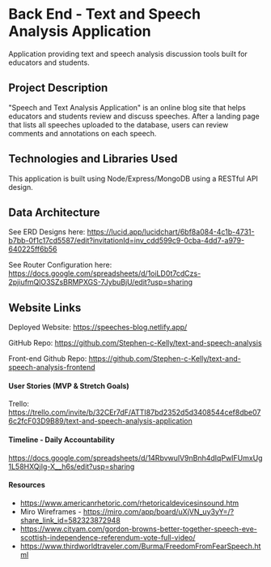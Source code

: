 # Back End - Text and Speech Analysis Application
Application providing text and speech analysis discussion tools built for educators and students.


## Project Description 

"Speech and Text Analysis Application" is an online blog site that helps educators and students review and discuss speeches.  After a landing page that lists all speeches uploaded to the database, users can review comments and annotations on each speech.  

## Technologies and Libraries Used

This application is built using Node/Express/MongoDB using a RESTful API design.

## Data Architecture
See ERD Designs here: https://lucid.app/lucidchart/6bf8a084-4c1b-4731-b7bb-0f1c17cd5587/edit?invitationId=inv_cdd599c9-0cba-4dd7-a979-640225ff6b56 

See Router Configuration here:
https://docs.google.com/spreadsheets/d/1oiLD0t7cdCzs-2pjiufmQlO3SZsBRMPXGS-7JybuBjU/edit?usp=sharing 

## Website Links

Deployed Website: https://speeches-blog.netlify.app/

GitHub Repo: https://github.com/Stephen-c-Kelly/text-and-speech-analysis

Front-end Github Repo: https://github.com/Stephen-c-Kelly/text-and-speech-analysis-frontend


#### User Stories (MVP & Stretch Goals)

Trello: 
https://trello.com/invite/b/32CEr7dF/ATTI87bd2352d5d3408544cef8dbe076c2fcF03D9B89/text-and-speech-analysis-application

#### Timeline - Daily Accountability

https://docs.google.com/spreadsheets/d/14RbvwulV9nBnh4dIqPwIFUmxUg1L58HXQjIg-X__h6s/edit?usp=sharing 


#### Resources

- https://www.americanrhetoric.com/rhetoricaldevicesinsound.htm
- Miro Wireframes - https://miro.com/app/board/uXjVN_uy3yY=/?share_link_id=582323872948
- https://www.cityam.com/gordon-browns-better-together-speech-eve-scottish-independence-referendum-vote-full-video/
- https://www.thirdworldtraveler.com/Burma/FreedomFromFearSpeech.html